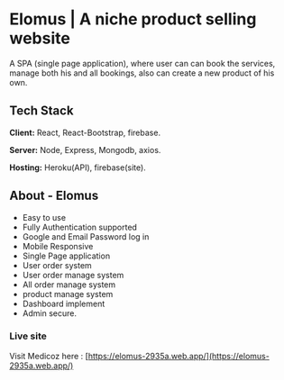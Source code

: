 # Elomus | A niche product selling website
A SPA (single page application), where user can can book the services, manage both his and all bookings, also can create a new product of his own.


## Tech Stack

**Client:**  React, React-Bootstrap, firebase.

**Server:**  Node, Express, Mongodb, axios.

**Hosting:**  Heroku(API), firebase(site).

## About - Elomus
- Easy to use
- Fully Authentication supported
- Google and Email Password log in
- Mobile Responsive
- Single Page application
- User order system
- User order manage system
- All order manage system
- product manage system
- Dashboard implement
- Admin secure.

### Live site
Visit Medicoz here : [https://elomus-2935a.web.app/](https://elomus-2935a.web.app/)
